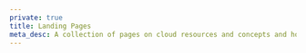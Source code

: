 ```yaml
---
private: true
title: Landing Pages
meta_desc: A collection of pages on cloud resources and concepts and how Pulumi compares to other tools.
---
```

